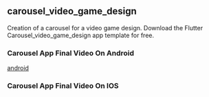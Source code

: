 ## carousel_video_game_design

Creation of a carousel for a video game design. Download the Flutter 
Carousel_video_game_design app template for free.

### Carousel App Final Video On Android
[android](..%2Fflutter_encrypted_messaging%2Fandroid)


### Carousel App Final Video  On IOS
